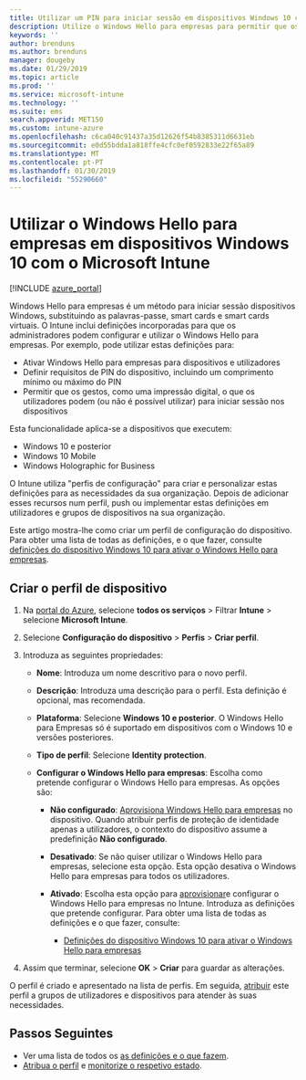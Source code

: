 ```yaml
---
title: Utilizar um PIN para iniciar sessão em dispositivos Windows 10 com o Microsoft Intune – Azure | Documentos da Microsoft
description: Utilize o Windows Hello para empresas para permitir que os utilizadores iniciem sessão em dispositivos através de um PIN, uma impressão digital e muito mais. Criar um perfil de configuração de proteção de identidade no Intune para dispositivos Windows 10 com estas definições e atribuir o perfil a grupos de utilizadores e grupos de dispositivos.
keywords: ''
author: brenduns
ms.author: brenduns
manager: dougeby
ms.date: 01/29/2019
ms.topic: article
ms.prod: ''
ms.service: microsoft-intune
ms.technology: ''
ms.suite: ems
search.appverid: MET150
ms.custom: intune-azure
ms.openlocfilehash: c6ca040c91437a35d12626f54b8385311d6631eb
ms.sourcegitcommit: e0d55bdda1a818ffe4cfc0ef0592833e22f65a89
ms.translationtype: MT
ms.contentlocale: pt-PT
ms.lasthandoff: 01/30/2019
ms.locfileid: "55290660"
---
```

# <a name="use-windows-hello-for-business-on-windows-10-devices-with-microsoft-intune"></a>Utilizar o Windows Hello para empresas em dispositivos Windows 10 com o Microsoft Intune

[!INCLUDE [azure_portal](./includes/azure_portal.md)]

Windows Hello para empresas é um método para iniciar sessão dispositivos Windows, substituindo as palavras-passe, smart cards e smart cards virtuais. O Intune inclui definições incorporadas para que os administradores podem configurar e utilizar o Windows Hello para empresas. Por exemplo, pode utilizar estas definições para:

- Ativar Windows Hello para empresas para dispositivos e utilizadores
- Definir requisitos de PIN do dispositivo, incluindo um comprimento mínimo ou máximo do PIN
- Permitir que os gestos, como uma impressão digital, o que os utilizadores podem (ou não é possível utilizar) para iniciar sessão nos dispositivos

Esta funcionalidade aplica-se a dispositivos que executem:

- Windows 10 e posterior
- Windows 10 Mobile
- Windows Holographic for Business

O Intune utiliza "perfis de configuração" para criar e personalizar estas definições para as necessidades da sua organização. Depois de adicionar esses recursos num perfil, push ou implementar estas definições em utilizadores e grupos de dispositivos na sua organização.

Este artigo mostra-lhe como criar um perfil de configuração do dispositivo. Para obter uma lista de todas as definições, e o que fazer, consulte [definições do dispositivo Windows 10 para ativar o Windows Hello para empresas](identity-protection-windows-settings.md).

## <a name="create-the-device-profile"></a>Criar o perfil de dispositivo

1. Na [portal do Azure](https://portal.azure.com), selecione **todos os serviços** > Filtrar **Intune** > selecione **Microsoft Intune**.
2. Selecione **Configuração do dispositivo** > **Perfis** > **Criar perfil**.
3. Introduza as seguintes propriedades:

    - **Nome**: Introduza um nome descritivo para o novo perfil.
    - **Descrição**: Introduza uma descrição para o perfil. Esta definição é opcional, mas recomendada.
    - **Plataforma**: Selecione **Windows 10 e posterior**. O Windows Hello para Empresas só é suportado em dispositivos com o Windows 10 e versões posteriores.
    - **Tipo de perfil**: Selecione **Identity protection**.
    - **Configurar o Windows Hello para empresas**: Escolha como pretende configurar o Windows Hello para empresas. As opções são:

        - **Não configurado**: [Aprovisiona Windows Hello para empresas](https://docs.microsoft.com/windows/security/identity-protection/hello-for-business/hello-how-it-works-provisioning) no dispositivo. Quando atribuir perfis de proteção de identidade apenas a utilizadores, o contexto do dispositivo assume a predefinição **Não configurado**.
        - **Desativado**: Se não quiser utilizar o Windows Hello para empresas, selecione esta opção. Esta opção desativa o Windows Hello para empresas para todos os utilizadores.
        - **Ativado**: Escolha esta opção para [aprovisionar]((https://docs.microsoft.com/windows/security/identity-protection/hello-for-business/hello-how-it-works-provisioning))e configurar o Windows Hello para empresas no Intune. Introduza as definições que pretende configurar. Para obter uma lista de todas as definições e o que fazer, consulte:

            - [Definições do dispositivo Windows 10 para ativar o Windows Hello para empresas](identity-protection-windows-settings.md)

4. Assim que terminar, selecione **OK** > **Criar** para guardar as alterações.

O perfil é criado e apresentado na lista de perfis. Em seguida, [atribuir](device-profile-assign.md) este perfil a grupos de utilizadores e dispositivos para atender às suas necessidades.

<!--  Removing image as part of design review; retaining source until we known the disposition.

## Example of device restriction settings

In this high-level example, you'll create a device restriction policy that blocks the use of the built-in camera app on Android devices.

![How to disable the camera on Android devices](./media/disable-android-camera.png)

-->

## <a name="next-steps"></a>Passos Seguintes

- Ver uma lista de todos os [as definições e o que fazem](identity-protection-windows-settings.md).
- [Atribua o perfil](device-profile-assign.md) e [monitorize o respetivo estado](device-profile-monitor.md).
